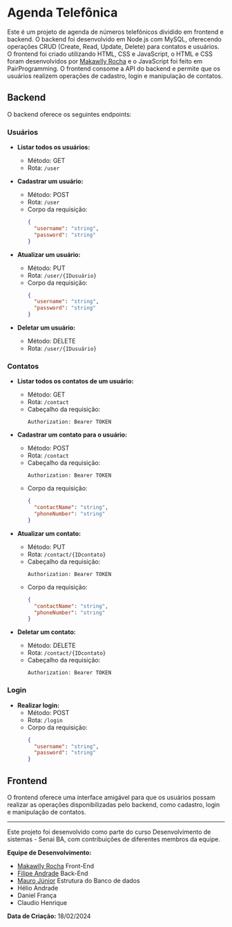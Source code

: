 # Agenda Telefônica

Este é um projeto de agenda de números telefônicos dividido em frontend e backend. O backend foi desenvolvido em Node.js com MySQL, oferecendo operações CRUD (Create, Read, Update, Delete) para contatos e usuários. O frontend foi criado utilizando HTML, CSS e JavaScript, o HTML e CSS foram desenvolvidos por [Makawlly Rocha](https://github.com/Mescaule) e o JavaScript foi feito em PairProgramming. O frontend consome a API do backend e permite que os usuários realizem operações de cadastro, login e manipulação de contatos.

## Backend

O backend oferece os seguintes endpoints:

### Usuários

- **Listar todos os usuários:**
  - Método: GET
  - Rota: `/user`

- **Cadastrar um usuário:**
  - Método: POST
  - Rota: `/user`
  - Corpo da requisição:
    ```json
    {
      "username": "string",
      "password": "string"
    }
    ```

- **Atualizar um usuário:**
  - Método: PUT
  - Rota: `/user/{IDusuário}`
  - Corpo da requisição:
    ```json
    {
      "username": "string",
      "password": "string"
    }
    ```

- **Deletar um usuário:**
  - Método: DELETE
  - Rota: `/user/{IDusuário}`

### Contatos

- **Listar todos os contatos de um usuário:**
  - Método: GET
  - Rota: `/contact`
  - Cabeçalho da requisição:
    ```
    Authorization: Bearer TOKEN
    ```

- **Cadastrar um contato para o usuário:**
  - Método: POST
  - Rota: `/contact`
  - Cabeçalho da requisição:
    ```
    Authorization: Bearer TOKEN
    ```
  - Corpo da requisição:
    ```json
    {
      "contactName": "string",
      "phoneNumber": "string"
    }
    ```

- **Atualizar um contato:**
  - Método: PUT
  - Rota: `/contact/{IDcontato}`
  - Cabeçalho da requisição:
    ```
    Authorization: Bearer TOKEN
    ```
  - Corpo da requisição:
    ```json
    {
      "contactName": "string",
      "phoneNumber": "string"
    }
    ```

- **Deletar um contato:**
  - Método: DELETE
  - Rota: `/contact/{IDcontato}`
  - Cabeçalho da requisição:
    ```
    Authorization: Bearer TOKEN
    ```

### Login

- **Realizar login:**
  - Método: POST
  - Rota: `/login`
  - Corpo da requisição:
    ```json
    {
      "username": "string",
      "password": "string"
    }
    ```

## Frontend

O frontend oferece uma interface amigável para que os usuários possam realizar as operações disponibilizadas pelo backend, como cadastro, login e manipulação de contatos.

---

Este projeto foi desenvolvido como parte do curso Desenvolvimento de sistemas - Senai BA, com contribuições de diferentes membros da equipe.

**Equipe de Desenvolvimento:**
- [Makawlly Rocha](https://github.com/Mescaule) Front-End
- [Filipe Andrade](https://github.com/Filipelaw45) Back-End
- [Mauro Júnior](https://github.com/maurodk) Estrutura do Banco de dados
- Hélio Andrade
- Daniel França
- Claudio Henrique

**Data de Criação:** 18/02/2024
